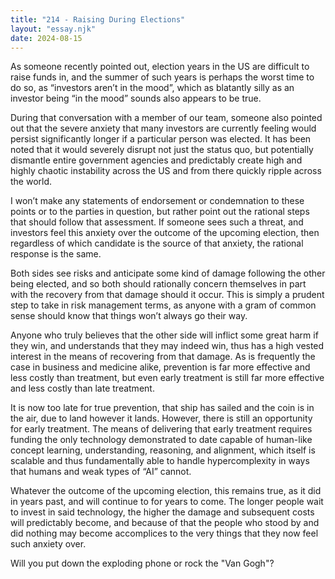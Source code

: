 ```yaml
---
title: "214 - Raising During Elections"
layout: "essay.njk"
date: 2024-08-15
---
```


As someone recently pointed out, election years in the US are difficult to raise funds in, and the summer of such years is perhaps the worst time to do so, as “investors aren’t in the mood”, which as blatantly silly as an investor being “in the mood” sounds also appears to be true.

During that conversation with a member of our team, someone also pointed out that the severe anxiety that many investors are currently feeling would persist significantly longer if a particular person was elected. It has been noted that it would severely disrupt not just the status quo, but potentially dismantle entire government agencies and predictably create high and highly chaotic instability across the US and from there quickly ripple across the world.

I won’t make any statements of endorsement or condemnation to these points or to the parties in question, but rather point out the rational steps that should follow that assessment. If someone sees such a threat, and investors feel this anxiety over the outcome of the upcoming election, then regardless of which candidate is the source of that anxiety, the rational response is the same. 

Both sides see risks and anticipate some kind of damage following the other being elected, and so both should rationally concern themselves in part with the recovery from that damage should it occur. This is simply a prudent step to take in risk management terms, as anyone with a gram of common sense should know that things won’t always go their way.

Anyone who truly believes that the other side will inflict some great harm if they win, and understands that they may indeed win, thus has a high vested interest in the means of recovering from that damage. As is frequently the case in business and medicine alike, prevention is far more effective and less costly than treatment, but even early treatment is still far more effective and less costly than late treatment.

It is now too late for true prevention, that ship has sailed and the coin is in the air, due to land however it lands. However, there is still an opportunity for early treatment. The means of delivering that early treatment requires funding the only technology demonstrated to date capable of human-like concept learning, understanding, reasoning, and alignment, which itself is scalable and thus fundamentally able to handle hypercomplexity in ways that humans and weak types of “AI” cannot.

Whatever the outcome of the upcoming election, this remains true, as it did in years past, and will continue to for years to come. The longer people wait to invest in said technology, the higher the damage and subsequent costs will predictably become, and because of that the people who stood by and did nothing may become accomplices to the very things that they now feel such anxiety over. 

Will you put down the exploding phone or rock the "Van Gogh"?

